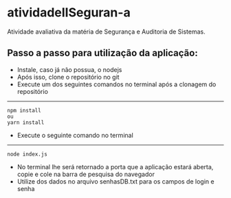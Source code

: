 # atividadeIISeguran-a

Atividade avaliativa da matéria de Segurança e Auditoria de Sistemas.

Passo a passo para utilização da aplicação:
---
- Instale, caso já não possua, o nodejs
- Após isso, clone o repositório no git
- Execute um dos seguintes comandos no terminal após a clonagem do repositório
---
    npm install
    ou
    yarn install
- Execute o seguinte comando no terminal
---
    node index.js

- No terminal lhe será retornado a porta que a aplicação estará aberta, copie e cole na barra de pesquisa do navegador
- Utilize dos dados no arquivo senhasDB.txt para os campos de login e senha

